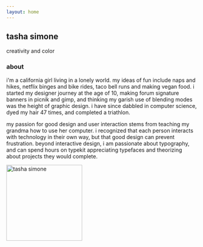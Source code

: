 ```yaml
---
layout: home
---
```



## tasha simone
creativity and color

### about

i'm a california girl living in a lonely world. my ideas of fun include naps and hikes, netflix binges and bike rides, taco bell runs and making vegan food. i started my designer journey at the age of 10, making forum signature banners in picnik and gimp, and thinking my garish use of blending modes was the height of graphic design. i have since dabbled in computer science, dyed my hair 47 times, and completed a triathlon. 

my passion for good design and user interaction stems from teaching my grandma how to use her computer. i recognized that each person interacts with technology in their own way, but that good design can prevent frustration. beyond interactive design, i am passionate about typography, and can spend hours on typekit appreciating typefaces and theorizing about projects they would complete.

<img src="/assets/tasha-simone-portrait.jpg" alt="tasha simone" width="200"/>